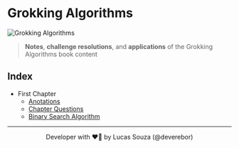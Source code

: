 # Grokking Algorithms

![Grokking Algorithms](https://external-content.duckduckgo.com/iu/?u=https%3A%2F%2Fm.media-amazon.com%2Fimages%2FS%2Faplus-media%2Fvc%2Fb246f931-8a81-407e-84b1-cf14d4680b64.png&f=1&nofb=1)

> **Notes**, **challenge resolutions**, and **applications** of the Grokking Algorithms book content

## Index

- First Chapter
  - [Anotations](src/first-chapter/notes/)
  - [Chapter Questions](src/first-chapter/chapter-questions/)
  - [Binary Search Algorithm](src/first-chapter/binary-search.ts)

---

<p align='center'>
  Developer with ❤️‍🔥 by Lucas Souza (@deverebor)
</p>
